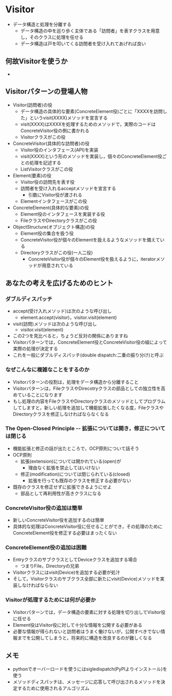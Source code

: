 # Visitor
* データ構造と処理を分離する
    * データ構造の中を巡り歩く主体である「訪問者」を表すクラスを用意し，そのクラスに処理を任せる
    * データ構造は戸を叩いてくる訪問者を受け入れてあげれば良い

## 何故Visitorを使うか
*

## Visitorパターンの登場人物
* Visitor(訪問者)の役
    * データ構造の具体的な要素(ConcreteElement役)ごとに「XXXXを訪問した」というvisit(XXXX)メソッドを宣言する
    * visit(XXXX)はXXXXを処理するためのメソッドで，実際のコードはConcreteVisitor役の側に書かれる
    * Visitorクラスがこの役
* ConcreteVisitor(具体的な訪問者)の役
    * Visitor役のインタフェース(API)を実装
    * visit(XXXX)という形のメソッドを実装し，個々のConcreteElement役ごとの処理を記述する
    * ListVisitorクラスがこの役
* Element(要素)の役
    * Visitor役の訪問先を表す役
    * 訪問者を受け入れるacceptメソッドを宣言する
        * 引数にVisitor役が渡される
    * Elementインタフェースがこの役
* ConcreteElement(具体的な要素)の役
    * Element役のインタフェースを実装する役
    * FileクラスやDirectoryクラスがこの役
* ObjectStructure(オブジェクト構造)の役
    * Element役の集合を扱う役
    * ConcreteVisitor役が個々のElementを扱えるようなメソッドを備えている
    * Directoryクラスがこの役(一人二役)
        * ConcreteVisitor役が個々のElement役を扱えるように，iteratorメソッドが用意されている


## あなたの考えを広げるためのヒント
### ダブルディスパッチ
* accept(受け入れメソッド)は次のような呼び出し
    * element.accept(visitor)，visitor.visit(element)
* visit(訪問)メソッドは次のような呼び出し
    * visitor.visit(element)
* この2つを見比べると，ちょうど反対の関係にありますね
* Visitorパターンでは，ConcreteElement役とConcreteVisitor役の組によって実際の処理が決定する
* これを一般にダブルディスパッチ(double dispatch:二重の振り分け)と呼ぶ

### なぜこんなに複雑なことをするのか
* Visitorパターンの役割は，処理をデータ構造から分離すること
* Visitorパターンは，FileクラスやDirecotryクラスの部品としての独立性を高めていることになります
* もし処理の内容をFileクラスやDirectoryクラスのメソッドとしてプログラムしてしますと，新しい処理を追加して機能拡張したくなる度，FileクラスやDirectoryクラスを修正しなければならなくなる

### The Open-Closed Principle -- 拡張については開き，修正については閉じる
* 機能拡張と修正の話が出たところで，OCP原則について話そう
* OCP原則
    * 拡張(extension)については開かれている(open)が
        * 理由なく拡張を禁止してはいけない
    * 修正(modification)については閉じられている(closed)
        * 拡張を行っても既存のクラスを修正する必要がない
* 既存のクラスを修正せずに拡張できるようにせよ
    * 部品として再利用性が高きクラスになる

### ConcreteVisitor役の追加は簡単
* 新しいConcreteVisitor役を追加するのは簡単
* 具体的な処理はConcreteVisitor役に任せることができ，その処理のためにConcreteElement役を修正する必要はまったくない

### ConcreteElement役の追加は困難
* EntryクラスのサブクラスとしてDeviceクラスを追加する場合
    * つまりFile，Directoryの兄弟
* Visitorクラスにはvisit(Device)を追加する必要が処汁
* そして，Visitorクラスのサブクラス全部に新たにvisit(Device)メソッドを実装しなければならない

### Visitorが処理するためには何が必要か
* Visitorパターンでは，データ構造の要素に対する処理を切り出してVisitor役に任せる
* Element役はVisitor役に対して十分な情報を公開する必要がある
* 必要な情報が得られないと訪問者はうまく働けないが，公開すべきでない情報までを公開してしまうと，将来的に構造を改良するのが難しくなる


## メモ
* pythonでオーバーロードを使うにはsigledispatch(PyPlよりインストール)を使う
* メソッドディスパッチは、メッセージに応答して呼び出されるメソッドを決定するために使用されるアルゴリズム